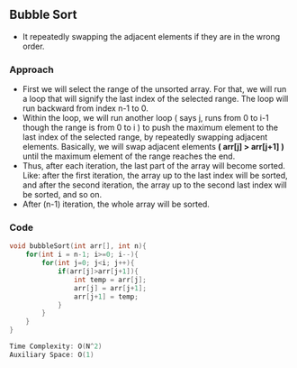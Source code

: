 ## Bubble Sort

- It repeatedly swapping the adjacent elements if they are in the wrong order.

### Approach

- First we will select the range of the unsorted array. For that, we will run a loop that will signify the last index of the selected range. The loop will run backward from index n-1 to 0.
- Within the loop, we will run another loop ( says j, runs from 0 to i-1 though the range is from 0 to i ) to push the maximum element to the last index of the selected range, by repeatedly swapping adjacent elements. Basically, we will swap adjacent elements **( arr[j] > arr[j+1] )** until the maximum element of the range reaches the end.
- Thus, after each iteration, the last part of the array will become sorted. Like: after the first iteration, the array up to the last index will be sorted, and after the second iteration, the array up to the second last index will be sorted, and so on.
- After (n-1) iteration, the whole array will be sorted.

### Code

```cpp
void bubbleSort(int arr[], int n){
    for(int i = n-1; i>=0; i--){
        for(int j=0; j<i; j++){
            if(arr[j]>arr[j+1]){
                int temp = arr[j];
                arr[j] = arr[j+1];
                arr[j+1] = temp;
            }
        }
    }
}

```

```cpp
Time Complexity: O(N^2)
Auxiliary Space: O(1)
```
